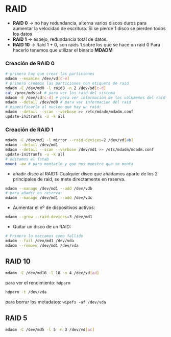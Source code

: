 # RAID
* **RAID 0** -> no hay redundancia, alterna varios discos duros para aumentar la velocidad de escritura. Si se pierde 1 disco se pierden todos los datos
* **RAID 1** -> espejo, redundancia total de datos.
* **RAID 10** -> Raid 1 + 0, son raids 1  sobre los que se hace un raid 0
Para hacerlo tenemos que utilizar el binario **MDADM**
### Creación de RAID 0
```bash
# primero hay que crear las particiones
mdadm --examine /dev/vd[c-e]
# primero creamos las particiones con etiqueta de raid
mdadm -C /dev/md0 -l raid0 -n 2 /dev/sd[c-d]
cat /proc/mdstat # para ver los raid del sistema
mdadm -E /dev/sd[c-d] # para ver información de los volumenes del raid
mdadm --detail /dev/md0 # para ver informacion del raid
# especificarle al nucleo que hay un raid:
mdadm --detail --scan --verbose >> /etc/mdadm/mdadm.conf
update-initramfs -u -k all
```
### Creación de RAID 1
```zsh
mdadm -C /dev/md1 -l mirror --raid-devices=2 /dev/vd[ab]
mdadm --detail /dev/md1
mdadm --detail --scan --verbose /dev/md1 >> /etc/mdadm/mdadm.conf
update-initramfs -u -k all
# editamos el fstab
mount -av # para montarlo y que nos muestre que se monta
```
* añadir disco al RAID1:
Cualquier disco que añadamos aparte de los 2 principales de raid, se mete directamente en reserva.
```bash
mdadm --manage /dev/md1 --add /dev/vdb
# para añadir en reserva:
mdadm --manage /dev/md1 --add /dev/vdc
```
* Aumentar el nº de dispositivos activos:
```bash
mdadm --grow --raid-devices=3 /dev/md1
```
* Quitar un disco de un RAID:
```bash
# Primero lo marcamos como fallido
mdadm --fail /dev/md1 /dev/vda
mdadm --remove /dev/md1 /dev/vda
```

## RAID 10
```bash
mdadm -C /dev/md10 -l 10 -n 4 /dev/vd[ad]
```
para ver el rendimiento: `hdparm`
```bash
hdparm -t /dev/vda
```
para borrar los metadatos: `wipefs -af /dev/vda`
## RAID 5
```bash
mdadm -C /dev/md5 -l 5 -n 3 /dev/vd[ac]
```